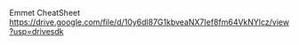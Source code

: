 Emmet CheatSheet 
https://drive.google.com/file/d/10y6dl87G1kbveaNX7Ief8fm64VkNYlcz/view?usp=drivesdk
